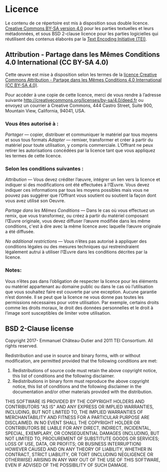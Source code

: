 # Licence

Le contenu de ce répertoire est mis à disposition sous double licence. [Creative Commons BY-SA version 4.0](http://creativecommons.org/licenses/by-sa/4.0/) pour les parties textuelles et leurs métadonnées, et sous BSD 2-clause licence pour les parties logicielles qui réutilisent des contenus élaborés par la [Text Encoding Initiative (TEI)](http://www.tei-c.org).

## Attribution - Partage dans les Mêmes Conditions 4.0 International (CC BY-SA 4.0)

Cette œuvre est mise à disposition selon les termes de la [licence Creative Commons Attribution - Partage dans les Mêmes Conditions 4.0 International (CC BY-SA 4.0)](http://creativecommons.org/licenses/by-sa/4.0/).

Pour accéder à une copie de cette licence, merci de vous rendre à l’adresse suivante http://creativecommons.org/licenses/by-sa/4.0/deed.fr ou envoyez un courrier à Creative Commons, 444 Castro Street, Suite 900, Mountain View, California, 94041, USA.

### Vous êtes autorisé à :

*Partager* — copier, distribuer et communiquer le matériel par tous moyens et sous tous formats
*Adapter* — remixer, transformer et créer à partir du matériel
pour toute utilisation, y compris commerciale.
L’Offrant ne peux retirer les autorisations concédées par la licence tant que vous appliquez les termes de cette licence.

### Selon les conditions suivantes :

*Attribution* — Vous devez créditer l’œuvre, intégrer un lien vers la licence et indiquer si des modifications ont été effectuées à l’Œuvre. Vous devez indiquer ces informations par tous les moyens possibles mais vous ne pouvez pas suggérer que l’Offrant vous soutient ou soutient la façon dont vous avez utilisé son Oeuvre.

*Partage dans les Mêmes Conditions* — Dans le cas où vous effectuez un remix, que vous transformez, ou créez à partir du matériel composant l’Œuvre originale, vous devez diffuser l’œuvre modifiée dans les même conditions, c'est à dire avec la même licence avec laquelle l’œuvre originale a été diffusée.

*No additional restrictions* — Vous n’êtes pas autorisé à appliquer des conditions légales ou des mesures techniques qui restreindraient légalement autrui à utiliser l’Œuvre dans les conditions décrites par la licence.

### Notes:

Vous n’êtes pas dans l’obligation de respecter la licence pour les éléments ou matériel appartenant au domaine public ou dans le cas où l’utilisation que vous souhaitez faire est couverte par une exception.
Aucune garantie n’est donnée. Il se peut que la licence ne vous donne pas toutes les permissions nécessaires pour votre utilisation. Par exemple, certains droits comme les droits moraux, le droit des données personnelles et le droit à l’image sont susceptibles de limiter votre utilisation.

## BSD 2-Clause license

Copyright 2017- Emmanuel Château-Dutier and 2011 TEI Consortium. All rights reserved.

Redistribution and use in source and binary forms, with or without modification, are permitted provided that the following conditions are met:

1. Redistributions of source code must retain the above copyright notice, this list of conditions and the following disclaimer.
2. Redistributions in binary form must reproduce the above copyright notice, this list of conditions and the following disclaimer in the documentation and/or other materials provided with the distribution.

THIS SOFTWARE IS PROVIDED BY THE COPYRIGHT HOLDERS AND CONTRIBUTORS "AS IS" AND ANY EXPRESS OR IMPLIED WARRANTIES, INCLUDING, BUT NOT LIMITED TO, THE IMPLIED WARRANTIES OF MERCHANTABILITY AND FITNESS FOR A PARTICULAR PURPOSE ARE DISCLAIMED. IN NO EVENT SHALL THE COPYRIGHT HOLDER OR CONTRIBUTORS BE LIABLE FOR ANY DIRECT, INDIRECT, INCIDENTAL, SPECIAL, EXEMPLARY, OR CONSEQUENTIAL DAMAGES (INCLUDING, BUT NOT LIMITED TO, PROCUREMENT OF SUBSTITUTE GOODS OR SERVICES; LOSS OF USE, DATA, OR PROFITS; OR BUSINESS INTERRUPTION) HOWEVER CAUSED AND ON ANY THEORY OF LIABILITY, WHETHER IN CONTRACT, STRICT LIABILITY, OR TORT (INCLUDING NEGLIGENCE OR OTHERWISE) ARISING IN ANY WAY OUT OF THE USE OF THIS SOFTWARE, EVEN IF ADVISED OF THE POSSIBILITY OF SUCH DAMAGE.